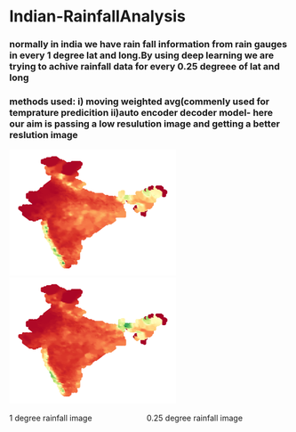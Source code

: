 
<h1>Indian-RainfallAnalysis</h1>
<h3>
normally in india we have rain fall information from rain gauges in every 1 degree lat and long.By using deep learning we are trying to achive rainfall data for every 0.25 degreee of lat and long</h3>
<h3>
methods used:
i) moving weighted avg(commenly used for temprature predicition
ii)auto encoder decoder model- here our aim is  passing a low resulution image and getting a better reslution image
</h3>
<p align="left">
  <img src="./Images/indian_rainfall_1901.png" width="300" title="1degree rainfall heatmap">

  <img src="./Images/indian_rainfall_1902.png" width="300" title="0. 25 degree rainfall heatmap">
</p>
<p>1 degree rainfall image &nbsp;&nbsp;&nbsp;&nbsp;&nbsp;&nbsp;&nbsp;&nbsp;&nbsp;&nbsp;&nbsp;&nbsp;&nbsp;&nbsp;&nbsp;&nbsp;&nbsp;&nbsp;&nbsp;&nbsp;&nbsp;&nbsp;&nbsp;&nbsp;0.25 degree rainfall image</p>
